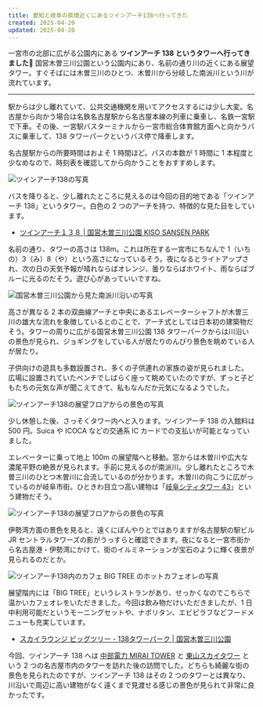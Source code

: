 ```yaml
---
title: 愛知と岐阜の県境近くにあるツインアーチ138へ行ってきた
created: 2025-04-20
updated: 2025-04-20
---
```


一宮市の北部に広がる公園内にある **ツインアーチ 138 というタワーへ行ってきました🗼** 国営木曽三川公園という公園内にあり、名前の通り川の近くにある展望タワー。すぐそばには木曽三川のひとつ、木曽川から分岐した南派川という川が流れています。

---

駅からは少し離れていて、公共交通機関を用いてアクセスするには少し大変。名古屋から向かう場合は名鉄名古屋駅から名古屋本線の列車に乗車し、名鉄一宮駅で下車。その後、一宮駅バスターミナルから一宮市総合体育館方面へと向かうバスに乗車して、138 タワーパークというバス停で降車します。

名古屋駅からの所要時間はおよそ 1 時間ほど。バスの本数が 1 時間に 1 本程度と少なめなので、時刻表を確認してから向かうことをおすすめします。

![ツインアーチ138の写真](e63c330d-27b1-4ced-877e-32d7ec885200)

バスを降りると、少し離れたところに見えるのは今回の目的地である「ツインアーチ 138」というタワー。白色の 2 つのアーチを持つ、特徴的な見た目をしています。

- [ツインアーチ１３８ | 国営木曽三川公園 KISO SANSEN PARK](https://www.kisosansenkoen.jp/~tower138/m138twinarch.html)

名前の通り、タワーの高さは 138m。これは所在する一宮市にちなんで 1（いちの）3（み）8（や）という高さになっているそう。夜になるとライトアップされ、次の日の天気予報が晴れならばオレンジ、曇りならばホワイト、雨ならばブルーに光るのだそう。遊び心があっていいですね。

![国営木曽三川公園から見た南派川沿いの写真](a9eddd6e-7457-40a4-2657-f2a604141000)

高さが異なる 2 本の双曲線アーチと中央にあるエレベーターシャフトが木曽三川の雄大な流れを象徴しているとのことで、アーチ式としては日本初の建築物だそう。タワーの周りに広がる国営木曽三川公園 138 タワーパークからは川沿いの景色が見られ、ジョギングをしている人が居たりのんびり景色を眺めている人が居たり。

子供向けの遊具も多数設置され、多くの子供連れの家族の姿が見られました。広場に設置されていたベンチでしばらく座って眺めていたのですが、ずっと子どもたちの元気な声が聞こえてきて、私もなんだか元気になるようでした。

![ツインアーチ138の展望フロアからの景色の写真](cdd90b5f-7cd5-4053-a24a-8f35ad64f500)

少し休憩した後、さっそくタワー内へと入ります。ツインアーチ 138 の入館料は 500 円。Suica や ICOCA などの交通系 IC カードでの支払いが可能となっていました。

エレベーターに乗って地上 100m の展望階へと移動。窓からは木曽川や広大な濃尾平野の絶景が見られます。手前に見えるのが南派川。少し離れたところで木曽三川のひとつ木曽川に合流しているのが分かります。木曽川の向こうに広がっているのが岐阜市街。ひときわ目立つ高い建物は「[岐阜シティタワー 43](https://gifucity-tower43.jp/)」という建物だそう。

![ツインアーチ138の展望フロアからの景色の写真](cfd6e635-5868-4ba7-794d-a94519d08f00)

伊勢湾方面の景色を見ると、遠くにぼんやりとではありますが名古屋駅の駅ビル JR セントラルタワーズの影がうっすらと確認できます。夜になると一宮市街から名古屋港・伊勢湾にかけて、街のイルミネーションが宝石のように輝く夜景が見られるのだとか。

![ツインアーチ138内のカフェ BIG TREE のホットカフェオレの写真](78586ca6-f017-4750-b74a-b266fc474600)

展望階内には「BIG TREE」というレストランがあり、せっかくなのでこちらで温かいカフェオレをいただきました。今回は飲み物だけいただきましたが、1 日中利用可能だというモーニングセットや、ナポリタン、エビピラフなどフードメニューも充実しています。

- [スカイラウンジ ビッグツリー - 138タワーパーク | 国営木曽三川公園](https://www.kisosansenkoen.jp/~tower138/m138taberu_bigtree.html)

今回、ツインアーチ 138 へは [中部電力 MIRAI TOWER](https://www.nagoya-tv-tower.co.jp/) と [東山スカイタワー](http://www.higashiyamaskytower.jp/) という 2 つの名古屋市内のタワーを訪れた後の訪問でした。どちらも綺麗な街の景色を見られたのですが、ツインアーチ 138 はその 2 つのタワーとは異なり、川沿いで周辺に高い建物がなく遠くまで見渡せる感じの景色が見られて非常に良かったです。
